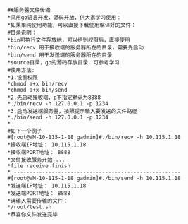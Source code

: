 	##服务器文件传输
	*采用go语言开发，源码开放，供大家学习使用：
	*如果单纯使用功能，可以直接下载使用编译好的文件：
	#目录说明：
	*bin可执行文件存放地，可以给到权限后，直接使用
	*bin/recv 用于接收端的服务器所在的目录，需要先启动
	*bin/send 用于发送端的服务器所在的目录
	*source目录，go的源码存放目录，可参考学习
	#使用方法:
	*1.设置权限
	*chmod a+x bin/recv
	*chmod a+x bin/send
	*2.先启动接收端，p不指定默认为8888
	*./bin/recv -h 127.0.0.1 -p 1234 
	*3.启动发送端服务器，按照提示输入要发送的文件路径
	*./bin/send -h 127.0.0.1 -p 1234 
    *
	#如下一个例子
	#[root@VM-10-115-1-18 gadmin]#./bin/recv -h 10.115.1.18
	*接收端IP地址： 10.115.1.18
	*接收端PORT地址： 8888
	*文件接收服务开始....
	*file receive finish
    * -----------------------------------------------------
	#[root@VM-10-115-1-18 gadmin]#./bin/send -h 10.115.1.18
	*发送端IP地址： 10.115.1.18
	*发送端PORT地址： 8888
	*请输入需要传输的文件：
	*/root/test.sh        
	*恭喜你文件发送完毕

